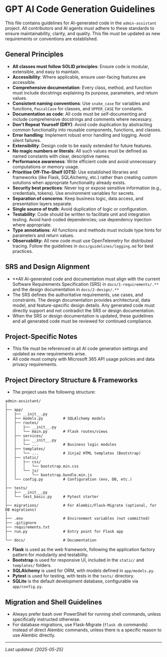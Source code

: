 # GPT AI Code Generation Guidelines

This file contains guidelines for AI-generated code in the `admin-assistant` project. All contributors and AI agents must adhere to these standards to ensure maintainability, clarity, and quality. This file must be updated as new requirements or conventions are established.

## General Principles
- **All classes must follow SOLID principles**: Ensure code is modular, extensible, and easy to maintain.
- **Accessibility**: Where applicable, ensure user-facing features are accessible.
- **Comprehensive documentation**: Every class, method, and function must include docstrings explaining its purpose, parameters, and return values.
- **Consistent naming conventions**: Use `snake_case` for variables and functions, `PascalCase` for classes, and `UPPER_CASE` for constants.
- **Documentation as code**: All code must be self-documenting and include comprehensive docstrings and comments where necessary.
- **Don't Repeat Yourself (DRY)**: Avoid code duplication by abstracting common functionality into reusable components, functions, and classes.
- **Error handling**: Implement robust error handling and logging. Avoid silent failures.
- **Extensibility**: Design code to be easily extended for future features.
- **No magic numbers or literals**: All such values must be defined as named constants with clear, descriptive names.
- **Performance awareness**: Write efficient code and avoid unnecessary computations or memory usage.
- **Prioritise Off-The-Shelf (OTS)**: Use established libraries and frameworks (like Flask, SQLAlchemy, etc.) rather than creating custom solutions when appropriate functionality already exists.
- **Security best practices**: Never log or expose sensitive information (e.g., credentials, tokens). Use environment variables for secrets.
- **Separation of concerns**: Keep business logic, data access, and presentation layers separate.
- **Single source of truth**: Avoid duplication of logic or configuration.
- **Testability**: Code should be written to facilitate unit and integration testing. Avoid hard-coded dependencies; use dependency injection where appropriate.
- **Type annotations**: All functions and methods must include type hints for parameters and return values.
- **Observability:** All new code must use OpenTelemetry for distributed tracing. Follow the guidelines in `docs/guidelines/logging.md` for best practices.

## SRS and Design Alignment
- **All AI-generated code and documentation must align with the current Software Requirements Specification (SRS) in `docs/1-requirements/.**` and the design documentation in `docs/2-design/.**`
- The SRS defines the authoritative requirements, use cases, and constraints. The design documentation provides architectural, data model, and feature-specific design details. Any generated code must directly support and not contradict the SRS or design documentation.
- When the SRS or design documentation is updated, these guidelines and all generated code must be reviewed for continued compliance.

## Project-Specific Notes
- This file must be referenced in all AI code generation settings and updated as new requirements arise.
- All code must comply with Microsoft 365 API usage policies and data privacy requirements.

## Project Directory Structure & Frameworks
- The project uses the following structure:

```
admin-assistant/
│
├── app/
│   ├── __init__.py
│   ├── models.py         # SQLAlchemy models
│   ├── routes/
│   │   ├── __init__.py
│   │   └── main.py       # Flask routes/views
│   ├── services/
│   │   ├── __init__.py
│   │   └── ...           # Business logic modules
│   ├── templates/
│   │   └── ...           # Jinja2 HTML templates (Bootstrap)
│   ├── static/
│   │   ├── css/
│   │   │   └── bootstrap.min.css
│   │   └── js/
│   │       └── bootstrap.bundle.min.js
│   └── config.py         # Configuration (env, DB, etc.)
│
├── tests/
│   ├── __init__.py
│   └── test_basic.py     # Pytest starter
│
├── migrations/           # For Alembic/Flask-Migrate (optional, for DB migrations)
│
├── .env                  # Environment variables (not committed)
├── .gitignore
├── requirements.txt
├── run.py                # Entry point for Flask app
│
└── docs/                 # Documentation
```

- **Flask** is used as the web framework, following the application factory pattern for modularity and testability.
- **Bootstrap** is used for responsive UI, included in the `static/` and `templates/` folders.
- **SQLAlchemy** is used for ORM, with models defined in `app/models.py`.
- **Pytest** is used for testing, with tests in the `tests/` directory.
- **SQLite** is the default development database, configurable via `app/config.py`.

## Migration and Shell Guidelines
- Always prefer bash over PowerShell for running shell commands, unless specifically instructed otherwise.
- For database migrations, use Flask-Migrate (`flask db` commands) instead of direct Alembic commands, unless there is a specific reason to use Alembic directly.

---
_Last updated: [2025-05-25]_